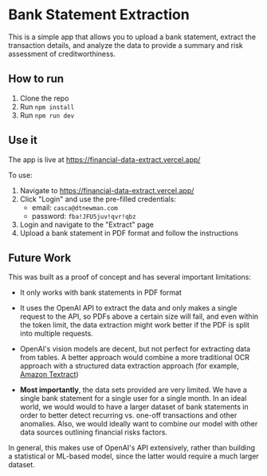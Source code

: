 # Bank Statement Extraction

This is a simple app that allows you to upload a bank statement, extract the transaction details, and analyze the data to provide a summary and risk assessment of creditworthiness.

## How to run

1. Clone the repo
2. Run `npm install`
3. Run `npm run dev`


## Use it

The app is live at https://financial-data-extract.vercel.app/

To use:

1. Navigate to https://financial-data-extract.vercel.app/
2. Click "Login" and use the pre-filled credentials:
    - email: `casca@dtnewman.com`
    - password: `fba!JFU5juv!qvr!qbz`
3. Login and navigate to the "Extract" page
4. Upload a bank statement in PDF format and follow the instructions

## Future Work

This was built as a proof of concept and has several important limitations:

- It only works with bank statements in PDF format
- It uses the OpenAI API to extract the data and only makes a single request to the API, so PDFs above a certain size will fail, and even within the token limit, the data extraction might work better if the PDF is split into multiple requests.
- OpenAI's vision models are decent, but not perfect for extracting data from tables. A better approach would combine a more traditional OCR approach with a structured data extraction approach (for example, [Amazon Textract](https://aws.amazon.com/textract/))

- **Most importantly**, the data sets provided are very limited. We have a single bank statement for a single user for a single month. In an ideal world, we would would to have a larger dataset of bank statements in order to better detect recurring vs. one-off transactions and other anomalies. Also, we would ideally want to combine our model with other data sources outlining financial risks factors.

In general, this makes use of OpenAI's API extensively, rather than building a statistical or ML-based model, since the latter would require a much larger dataset.
